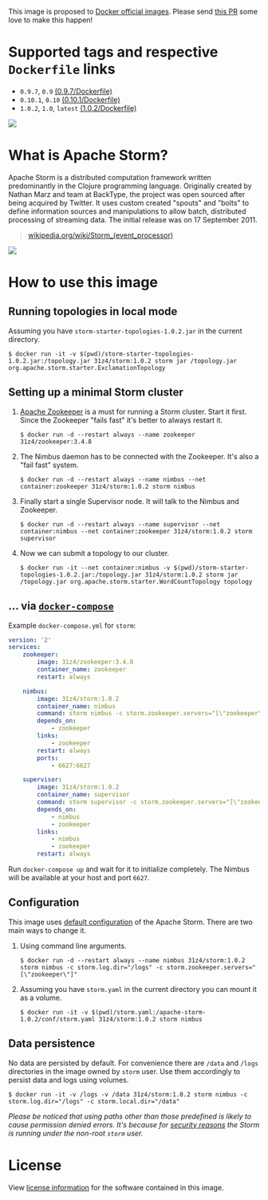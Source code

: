 This image is proposed to [Docker official images](https://hub.docker.com/explore/). Please send [this PR](https://github.com/docker-library/official-images/pull/1641) some love to make this happen!

# Supported tags and respective `Dockerfile` links

* `0.9.7`, `0.9` [(0.9.7/Dockerfile)](https://github.com/31z4/storm-docker/blob/master/0.9.7/Dockerfile)
* `0.10.1`, `0.10` [(0.10.1/Dockerfile)](https://github.com/31z4/storm-docker/blob/master/0.10.1/Dockerfile)
* `1.0.2`, `1.0`, `latest` [(1.0.2/Dockerfile)](https://github.com/31z4/storm-docker/blob/master/1.0.2/Dockerfile)

[![](https://images.microbadger.com/badges/image/31z4/storm.svg)](http://microbadger.com/images/31z4/storm)

# What is Apache Storm?

Apache Storm is a distributed computation framework written predominantly in the Clojure programming language. Originally created by Nathan Marz and team at BackType, the project was open sourced after being acquired by Twitter. It uses custom created "spouts" and "bolts" to define information sources and manipulations to allow batch, distributed processing of streaming data. The initial release was on 17 September 2011.

> [wikipedia.org/wiki/Storm_(event_processor)](https://en.wikipedia.org/wiki/Storm_(event_processor))

![](https://upload.wikimedia.org/wikipedia/commons/7/70/Storm_logo.png)

# How to use this image

## Running topologies in local mode

Assuming you have `storm-starter-topologies-1.0.2.jar` in the current directory.

	$ docker run -it -v $(pwd)/storm-starter-topologies-1.0.2.jar:/topology.jar 31z4/storm:1.0.2 storm jar /topology.jar org.apache.storm.starter.ExclamationTopology

## Setting up a minimal Storm cluster

1.	[Apache Zookeeper](https://zookeeper.apache.org/) is a must for running a Storm cluster. Start it first. Since the Zookeeper "fails fast" it's better to always restart it.

		$ docker run -d --restart always --name zookeeper 31z4/zookeeper:3.4.8

2.	The Nimbus daemon has to be connected with the Zookeeper. It's also a "fail fast" system.

		$ docker run -d --restart always --name nimbus --net container:zookeeper 31z4/storm:1.0.2 storm nimbus

3.	Finally start a single Supervisor node. It will talk to the Nimbus and Zookeeper.

		$ docker run -d --restart always --name supervisor --net container:nimbus --net container:zookeeper 31z4/storm:1.0.2 storm supervisor

4.	Now we can submit a topology to our cluster.

		$ docker run -it --net container:nimbus -v $(pwd)/storm-starter-topologies-1.0.2.jar:/topology.jar 31z4/storm:1.0.2 storm jar /topology.jar org.apache.storm.starter.WordCountTopology topology

## ... via [`docker-compose`](https://github.com/docker/compose)

Example `docker-compose.yml` for `storm`:

```yaml
version: '2'
services:
    zookeeper:
        image: 31z4/zookeeper:3.4.8
        container_name: zookeeper
        restart: always

    nimbus:
        image: 31z4/storm:1.0.2
        container_name: nimbus
        command: storm nimbus -c storm.zookeeper.servers="[\"zookeeper\"]" -c nimbus.host="nimbus"
        depends_on:
            - zookeeper
        links:
            - zookeeper
        restart: always
        ports:
            - 6627:6627

    supervisor:
        image: 31z4/storm:1.0.2
        container_name: supervisor
        command: storm supervisor -c storm.zookeeper.servers="[\"zookeeper\"]" -c nimbus.host="nimbus"
        depends_on:
            - nimbus
            - zookeeper
        links:
            - nimbus
            - zookeeper
        restart: always
```

Run `docker-compose up` and wait for it to initialize completely. The Nimbus will be available at your host and port `6627`.

## Configuration

This image uses [default configuration](https://github.com/apache/storm/blob/v1.0.2/conf/defaults.yaml) of the Apache Storm. There are two main ways to change it.

1.	Using command line arguments.

		$ docker run -d --restart always --name nimbus 31z4/storm:1.0.2 storm nimbus -c storm.log.dir="/logs" -c storm.zookeeper.servers="[\"zookeeper\"]"

2.	Assuming you have `storm.yaml` in the current directory you can mount it as a volume.

		$ docker run -it -v $(pwd)/storm.yaml:/apache-storm-1.0.2/conf/storm.yaml 31z4/storm:1.0.2 storm nimbus

## Data persistence

No data are persisted by default. For convenience there are `/data` and `/logs` directories in the image owned by `storm` user. Use them accordingly to persist data and logs using volumes.

	$ docker run -it -v /logs -v /data 31z4/storm:1.0.2 storm nimbus -c storm.log.dir="/logs" -c storm.local.dir="/data"

*Please be noticed that using paths other than those predefined is likely to cause permission denied errors. It's because for [security reasons](https://docs.docker.com/engine/userguide/eng-image/dockerfile_best-practices/#user) the Storm is running under the non-root `storm` user.*

# License

View [license information](http://storm.apache.org/about/free-and-open-source.html) for the software contained in this image.
